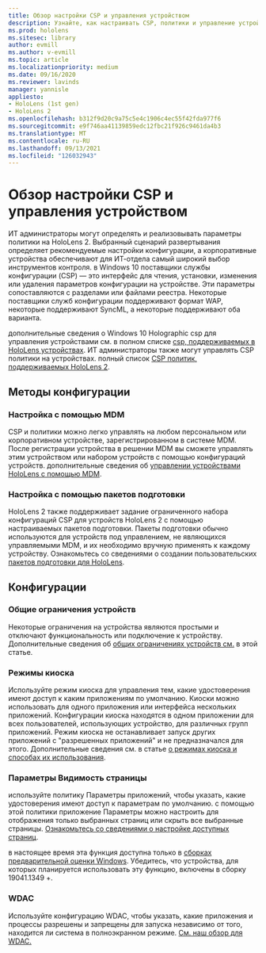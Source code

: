 ```yaml
---
title: Обзор настройки CSP и управления устройством
description: Узнайте, как настраивать CSP, политики и управление устройствами с помощью управления мобильными устройствами и подготовки пакетов.
ms.prod: hololens
ms.sitesec: library
author: evmill
ms.author: v-evmill
ms.topic: article
ms.localizationpriority: medium
ms.date: 09/16/2020
ms.reviewer: lavinds
manager: yannisle
appliesto:
- HoloLens (1st gen)
- HoloLens 2
ms.openlocfilehash: b312f9d20c9a75c5e4c1906c4ec55f42fda977f6
ms.sourcegitcommit: e9f746aa41139859edc12fbc21f926c9461da4b3
ms.translationtype: MT
ms.contentlocale: ru-RU
ms.lasthandoff: 09/13/2021
ms.locfileid: "126032943"
---
```

# <a name="configure-csps-and-device-management-overview"></a>Обзор настройки CSP и управления устройством

ИТ администраторы могут определять и реализовывать параметры политики на HoloLens 2. Выбранный сценарий развертывания определяет рекомендуемые настройки конфигурации, а корпоративные устройства обеспечивают для ИТ-отдела самый широкий выбор инструментов контроля. в Windows 10 поставщики службы конфигурации (CSP) — это интерфейс для чтения, установки, изменения или удаления параметров конфигурации на устройстве. Эти параметры сопоставляются с разделами или файлами реестра. Некоторые поставщики служб конфигурации поддерживают формат WAP, некоторые поддерживают SyncML, а некоторые поддерживают оба варианта.

дополнительные сведения о Windows 10 Holographic csp для управления устройствами см. в полном списке [csp, поддерживаемых в HoloLens устройствах](/windows/client-management/mdm/configuration-service-provider-reference#hololens).
ИТ администраторы также могут управлять CSP политики на устройствах. полный список [CSP политик, поддерживаемых HoloLens 2](/windows/client-management/mdm/policy-csps-supported-by-hololens2).

## <a name="configuration-methods"></a>Методы конфигурации

### <a name="configure-with-mdm"></a>Настройка с помощью MDM

CSP и политики можно легко управлять на любом персональном или корпоративном устройстве, зарегистрированном в системе MDM. После регистрации устройства в решении MDM вы сможете управлять этим устройством или набором устройств с помощью конфигураций устройств. дополнительные сведения об [управлении устройствами HoloLens с помощью MDM](hololens-mdm-configure.md).

### <a name="configure-with-provisioning-packages"></a>Настройка с помощью пакетов подготовки

HoloLens 2 также поддерживает задание ограниченного набора конфигураций CSP для устройств HoloLens 2 с помощью настраиваемых пакетов подготовки. Пакеты подготовки обычно используются для устройств под управлением, не являющихся управляемыми MDM, и их необходимо вручную применять к каждому устройству. Ознакомьтесь со сведениями о создании пользовательских [пакетов подготовки для HoloLens](hololens-provisioning.md).

## <a name="configurations"></a>Конфигурации

### <a name="common-device-restrictions"></a>Общие ограничения устройств

Некоторые ограничения на устройства являются простыми и отключают функциональность или подключение к устройству. Дополнительные сведения об [общих ограничениях устройств см.](hololens-common-device-restrictions.md) в этой статье.

### <a name="kiosk-modes"></a>Режимы киоска

Используйте режим киоска для управления тем, какие удостоверения имеют доступ к каким приложениям по умолчанию. Киоски можно использовать для одного приложения или интерфейса нескольких приложений. Конфигурации киоска находятся в одном приложении для всех пользователей, использующих устройство, для различных групп приложений. Режим киоска не останавливает запуск других приложений с "разрешенных приложений" и не предназначался для этого. Дополнительные сведения см. в статье [о режимах киоска и способах их использования](hololens-kiosk.md).

### <a name="settings-page-visibility"></a>Параметры Видимость страницы

используйте политику Параметры приложений, чтобы указать, какие удостоверения имеют доступ к параметрам по умолчанию. с помощью этой политики приложение Параметры можно настроить для отображения только выбранных страниц или скрыть все выбранные страницы. [Ознакомьтесь со сведениями о настройке доступных страниц](settings-uri-list.md).

в настоящее время эта функция доступна только в [сборках предварительной оценки Windows](hololens-insider.md). Убедитесь, что устройства, для которых планируется использовать эту функцию, включены в сборку 19041.1349 +.

### <a name="wdac"></a>WDAC

Используйте конфигурацию WDAC, чтобы указать, какие приложения и процессы разрешены и запрещены для запуска независимо от того, находится ли система в полноэкранном режиме.
[См. наш обзор для WDAC.](windows-defender-application-control-wdac.md)

